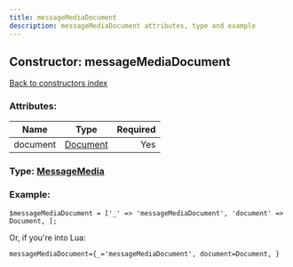 ```yaml
---
title: messageMediaDocument
description: messageMediaDocument attributes, type and example
---
```

## Constructor: messageMediaDocument  
[Back to constructors index](index.md)



### Attributes:

| Name     |    Type       | Required |
|----------|:-------------:|---------:|
|document|[Document](../types/Document.md) | Yes|



### Type: [MessageMedia](../types/MessageMedia.md)


### Example:

```
$messageMediaDocument = ['_' => 'messageMediaDocument', 'document' => Document, ];
```  

Or, if you're into Lua:  


```
messageMediaDocument={_='messageMediaDocument', document=Document, }

```


